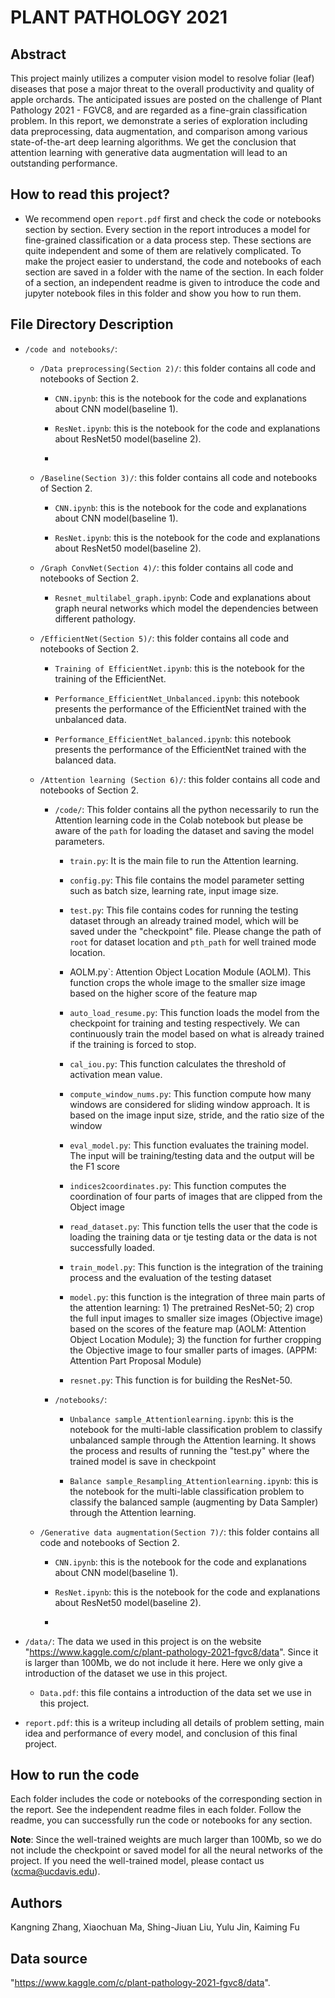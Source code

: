# PLANT PATHOLOGY 2021

## Abstract

This project mainly utilizes a computer vision model to resolve foliar (leaf) diseases that pose a major threat to the overall productivity and quality of apple orchards. The anticipated issues are posted on the challenge of Plant Pathology 2021 - FGVC8, and are regarded as a fine-grain classification problem. In this report, we demonstrate a series of exploration including data preprocessing, data augmentation, and comparison among various state-of-the-art deep learning algorithms. We get the conclusion that attention learning with generative data augmentation will lead to an outstanding performance.

## How to read this project?

* We recommend open `report.pdf` first and check the code or notebooks section by section. Every section in the report introduces a model for fine-grained classification or a data process step. These sections are quite independent and some of them are relatively complicated. To make the project easier to understand, the code and notebooks of each section are saved in a folder with the name of the section. In each folder of a section, an independent readme is given to introduce the code and jupyter notebook files in this folder and show you how to run them.

## File Directory Description
* `/code and notebooks/`:
	* `/Data preprocessing(Section 2)/`: this folder contains all code and notebooks of Section 2.

		* `CNN.ipynb`: this is the notebook for the code and explanations about CNN model(baseline 1).

		* `ResNet.ipynb`: this is the notebook for the code and explanations about ResNet50 model(baseline 2).
		* 
	* `/Baseline(Section 3)/`: this folder contains all code and notebooks of Section 2.

		* `CNN.ipynb`: this is the notebook for the code and explanations about CNN model(baseline 1).

		* `ResNet.ipynb`: this is the notebook for the code and explanations about ResNet50 model(baseline 2).

	* `/Graph ConvNet(Section 4)/`: this folder contains all code and notebooks of Section 2.

		* `Resnet_multilabel_graph.ipynb`: Code and explanations about graph neural networks which model the dependencies between different pathology.

	* `/EfficientNet(Section 5)/`: this folder contains all code and notebooks of Section 2.

		* `Training of EfficientNet.ipynb`: this is the notebook for the training of the EfficientNet.

		* `Performance_EfficientNet_Unbalanced.ipynb`: this notebook presents the performance of the EfficientNet trained with the unbalanced data.

		* `Performance_EfficientNet_balanced.ipynb`: this notebook presents the performance of the EfficientNet trained with the balanced data.

	* `/Attention learning (Section 6)/`: this folder contains all code and notebooks of Section 2.

		* `/code/`: This folder contains all the python necessarily to run the Attention learning code in the Colab notebook but please be aware of the ``path`` for loading the dataset and saving the model parameters.

			* `train.py`: It is the main file to run the Attention learning. 

			* `config.py`: This file contains the model parameter setting such as batch size, learning rate, input image size. 

			* `test.py`: This file contains codes for running the testing dataset through an already trained model, which will be saved under the "checkpoint" file. Please change the path of ``root`` for dataset location and ``pth_path`` for well trained mode location.

			* AOLM.py`: Attention Object Location Module (AOLM). This function crops the whole image to the smaller size image based on the higher score of the feature map

			* `auto_load_resume.py`: This function loads the model from the checkpoint for training and testing respectively. We can continuously train the model based on what is already trained if the training is forced to stop.

			* `cal_iou.py`: This function calculates the threshold of activation mean value.	

			* `compute_window_nums.py`: This function compute how many windows are considered for sliding window approach. It is based on the image input size, stride, and the ratio size of the window

			* `eval_model.py`: This function evaluates the training model. The input will be training/testing data and the output will be the F1 score 

			* `indices2coordinates.py`: This function computes the coordination of four parts of images that are clipped from the Object image

			* `read_dataset.py`: This function tells the user that the code is loading the training data or tje testing data or the data is not successfully loaded.

			* `train_model.py`: This function is the integration of the training process and the evaluation of the testing dataset

			* `model.py`: this function is the integration of three main parts of the attention learning: 1) The pretrained ResNet-50; 2) crop the full input images to smaller size images (Objective image) based on the scores of the feature map (AOLM: Attention Object Location Module); 3) the function for further cropping the Objective image to four smaller parts of images. (APPM: Attention Part Proposal Module)	

			* `resnet.py`: This function is for building the ResNet-50.	


		* `/notebooks/`: 

			* `Unbalance sample_Attentionlearning.ipynb`: this is the notebook for the multi-lable  classification problem to classify unbalanced sample through the Attention learning. It shows the process and results of running the "test.py" where the trained model is save in checkpoint

			* `Balance sample_Resampling_Attentionlearning.ipynb`: this is the notebook for the multi-lable  classification problem to classify the balanced sample (augmenting by Data Sampler) through the Attention learning.

	* `/Generative data augmentation(Section 7)/`: this folder contains all code and notebooks of Section 2.

		* `CNN.ipynb`: this is the notebook for the code and explanations about CNN model(baseline 1).

		* `ResNet.ipynb`: this is the notebook for the code and explanations about ResNet50 model(baseline 2).
		* 
* `/data/`: The data we used in this project is on the website "https://www.kaggle.com/c/plant-pathology-2021-fgvc8/data". Since it is larger than 100Mb, we do not include it here. Here we only give a introduction of the dataset we use in this project.

	* `Data.pdf`: this file contains a introduction of the data set we use in this project.

* `report.pdf`: this is a writeup including all details of problem setting, main idea and performance of every model, and conclusion of this final project.

## How to run the code

Each folder includes the code or notebooks of the corresponding section in the report. See the independent readme files in each folder. Follow the readme, you can successfully run the code or notebooks for any section.

**Note**: Since the well-trained weights are much larger than 100Mb, so we do not include the checkpoint or saved model for all the neural networks of the project. If you need the well-trained model, please contact us (xcma@ucdavis.edu).

## Authors

Kangning Zhang, Xiaochuan Ma, Shing-Jiuan Liu, Yulu Jin, Kaiming Fu

## Data source
"https://www.kaggle.com/c/plant-pathology-2021-fgvc8/data".
